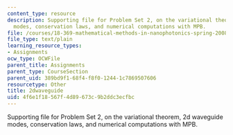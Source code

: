 ```yaml
---
content_type: resource
description: Supporting file for Problem Set 2, on the variational theorem, 2d waveguide
  modes, conservation laws, and numerical computations with MPB.
file: /courses/18-369-mathematical-methods-in-nanophotonics-spring-2008/4f6e1f18567f4d89673c9b2ddc3ecfbc_2dwaveguide.ctl
file_type: text/plain
learning_resource_types:
- Assignments
ocw_type: OCWFile
parent_title: Assignments
parent_type: CourseSection
parent_uid: 389bd9f1-68f4-f8f0-1244-1c7869507606
resourcetype: Other
title: 2dwaveguide
uid: 4f6e1f18-567f-4d89-673c-9b2ddc3ecfbc
---
```

Supporting file for Problem Set 2, on the variational theorem, 2d waveguide modes, conservation laws, and numerical computations with MPB.

